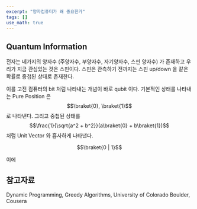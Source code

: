```yaml
---
excerpt: "양자컴퓨터가 왜 중요한가"
tags: []
use_math: true
---
```


## Quantum Information

전자는 네가지의 양자수 (주양자수, 부양자수, 자기양자수, 스핀 양자수) 가 존재하고 우리가 지금 관심있는 것은 스핀이다. 스핀은 관측하기 전까지는 스핀 up/down 을 같은 확률로 중첩된 상태로 존재한다. 

이를 고전 컴퓨터의 bit 처럼 나타내는 개념이 바로 qubit 이다. 기본적인 상태를 나타내는 Pure Position 은 $$\braket{0}, \braket{1}$$ 로 나타낸다. 그리고 중첩된 상태를 $$\frac{1}{\sqrt{a^2 + b^2}}(a\braket{0} + b\braket{1})$$ 처럼 Unit Vector 와 흡사하게 나타낸다.

$$\braket{0 | 1}$$

이에 



## 참고자료
 
<p class="footnote" role="doc-endnotes">
Dynamic Programming, Greedy Algorithms, University of Colorado Boulder, Cousera
</p>

